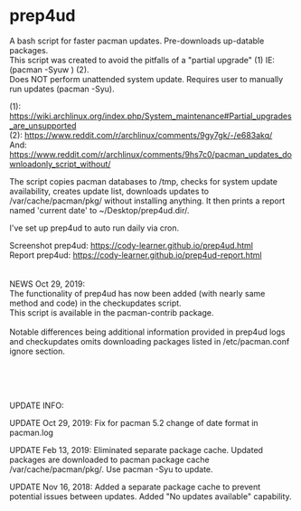 # prep4ud<br>

A bash script for faster pacman updates. Pre-downloads up-datable packages. <br>
This script was created to avoid the pitfalls of a "partial upgrade" (1) IE: (pacman -Syuw ) (2). <br>
Does NOT perform unattended system update. Requires user to manually run updates (pacman -Syu). <br>

(1): https://wiki.archlinux.org/index.php/System_maintenance#Partial_upgrades_are_unsupported <br>
(2): https://www.reddit.com/r/archlinux/comments/9gy7gk/-/e683akq/ <br>
And: https://www.reddit.com/r/archlinux/comments/9hs7c0/pacman_updates_downloadonly_script_without/ <br>
 
The script copies pacman databases to /tmp, checks for system update availability, creates update list, downloads updates to /var/cache/pacman/pkg/ without installing anything. It then prints a report named 'current date' to ~/Desktop/prep4ud.dir/. 

I've set up prep4ud to auto run daily via cron. <br>

Screenshot prep4ud: https://cody-learner.github.io/prep4ud.html <br>
Report prep4ud: https://cody-learner.github.io/prep4ud-report.html <br>
<br>
<br>
NEWS Oct 29, 2019: <br>
The functionality of prep4ud has now been added (with nearly same method and code) in the checkupdates script. <br>
This script is available in the pacman-contrib package. <br>
<br>
Notable differences being additional information provided in prep4ud logs <br>
and checkupdates omits downloading packages listed in /etc/pacman.conf ignore section. <br>

<br>
<br>
<br>

UPDATE INFO:

UPDATE Oct 29, 2019:
Fix for pacman 5.2 change of date format in pacman.log


UPDATE Feb 13, 2019:
Eliminated separate package cache. Updated packages are downloaded to pacman package cache /var/cache/pacman/pkg/.
Use pacman -Syu to update.


UPDATE Nov 16, 2018:
Added a separate package cache to prevent potential issues between updates. Added "No updates available" capability.


